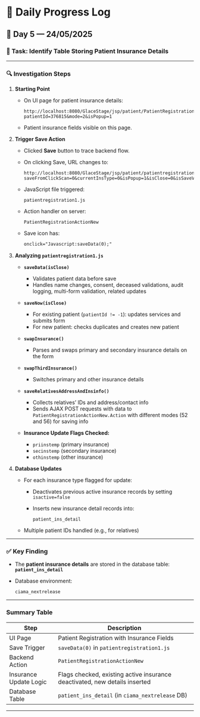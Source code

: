 # 🧠 Daily Progress Log

## 📅 Day 5 — 24/05/2025

### 🥇 Task: Identify Table Storing Patient Insurance Details

---

### 🔍 Investigation Steps

1. **Starting Point**

   * On UI page for patient insurance details:

     ```
     http://localhost:8080/GlaceStage/jsp/patient/PatientRegistrationActionNew.Action?patientId=376815&mode=2&isPopup=1
     ```
   * Patient insurance fields visible on this page.

2. **Trigger Save Action**

   * Clicked **Save** button to trace backend flow.
   * On clicking Save, URL changes to:

     ```
     http://localhost:8080/GlaceStage/jsp/patient/patientregistrationsave.Action?saveFromClickScan=0&currentInsType=0&isPopup=1&isClose=0&isSaveValue=10
     ```
   * JavaScript file triggered:

     ```
     patientregistration1.js
     ```
   * Action handler on server:

     ```
     PatientRegistrationActionNew
     ```
   * Save icon has:

     ```html
     onclick="Javascript:saveData(0);"
     ```

3. **Analyzing `patientregistration1.js`**

   * **`saveData(isClose)`**

     * Validates patient data before save
     * Handles name changes, consent, deceased validations, audit logging, multi-form validation, related updates
   * **`saveNow(isClose)`**

     * For existing patient (`patientId != -1`): updates services and submits form
     * For new patient: checks duplicates and creates new patient
   * **`swapInsurance()`**

     * Parses and swaps primary and secondary insurance details on the form
   * **`swapThirdInsurance()`**

     * Switches primary and other insurance details
   * **`saveRelativesAddressAndInsinfo()`**

     * Collects relatives’ IDs and address/contact info
     * Sends AJAX POST requests with data to `PatientRegistrationActionNew.Action` with different modes (52 and 56) for saving info
   * **Insurance Update Flags Checked:**

     * `priinstemp` (primary insurance)
     * `secinstemp` (secondary insurance)
     * `othinstemp` (other insurance)

4. **Database Updates**

   * For each insurance type flagged for update:

     * Deactivates previous active insurance records by setting `isactive=false`
     * Inserts new insurance detail records into:

       ```
       patient_ins_detail
       ```
   * Multiple patient IDs handled (e.g., for relatives)

---

### ✅ **Key Finding**

* The **patient insurance details** are stored in the database table:
  **`patient_ins_detail`**
* Database environment:

  ```
  ciama_nextrelease
  ```

---

### Summary Table

| Step                   | Description                                                                |
| ---------------------- | -------------------------------------------------------------------------- |
| UI Page                | Patient Registration with Insurance Fields                                 |
| Save Trigger           | `saveData(0)` in `patientregistration1.js`                                 |
| Backend Action         | `PatientRegistrationActionNew`                                             |
| Insurance Update Logic | Flags checked, existing active insurance deactivated, new details inserted |
| Database Table         | `patient_ins_detail` (in `ciama_nextrelease` DB)                           |

---
